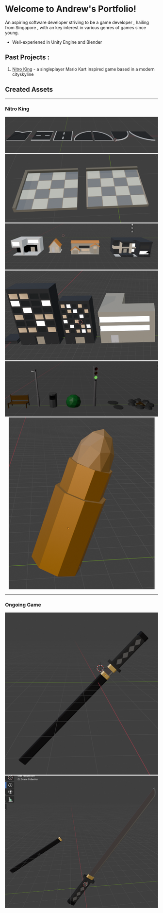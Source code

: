 # Welcome to Andrew's Portfolio!

An aspiring software developer striving to be a game developer , hailing from Singapore , with an key interest in various genres of games since young.

- Well-experiened in Unity Engine and Blender

## Past Projects :

1. [Nitro King](https://github.com/VincentThendean/CP3408-Assignment2-Racing-Game.git) - a singleplayer Mario Kart inspired game based in a modern cityskyline
   

## Created Assets

***

### Nitro King


<p align="center">
   <img src="/Images/CustomAssets_Road.png" alt="Custom Asset for Nitro King - Road" title="Nitro King Road Asset"/>
   <img src="/Images/CustomAssets_Path.png" alt="Custom Asset for Nitro King - Path" title="Nitro King Path Asset"/>
   
   <img src="/Images/CustomAssets_House.png" alt="Custom Asset for Nitro King - House" title="Nitro King House Asset"/>
   <img src="/Images/CustomAssets_Flats.png" alt="Custom Asset for Nitro King - Flats" title="Nitro King Flats Asset"/>

   <img src="/Images/CustomAssets_Decoration.png" alt="Custom Asset for Nitro King - Decoration" title="Nitro King Decoration Asset"/>
   <img src="/Images/CustomAssets_Powerup_Bullet.png" alt="Custom Asset for Nitro King - Bullet" title="Nitro King Powerup Bullet Asset"/>
</p>

***

### Ongoing Game

<p align="center">
   <img src="/Images/CustomAssets_Katana_Sheathed.png" alt="Custom Asset for Ongoing Game - Katana Sheathed" title="Custom Game Sheathed Katana Assets"/>
   <img src="/Images/CustomAssets_Katana_Unsheathed.png" alt="Custom Asset for Ongoing Game - Katana Unsheathed" title="Custom Game Unsheathed Katana Assets"/>
</p>
   


